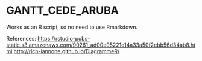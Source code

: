 # GANTT_CEDE_ARUBA

Works as an R script, so no need to use Rmarkdown.

References: https://rstudio-pubs-static.s3.amazonaws.com/90261_ad00e95221e14a33a50f2ebb56d34ab8.html
http://rich-iannone.github.io/DiagrammeR/
